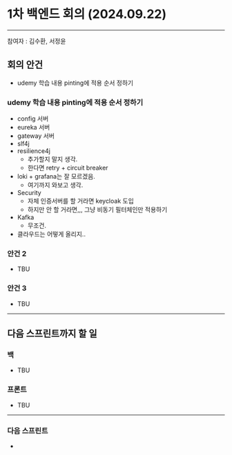 # 1차 백엔드 회의 (2024.09.22)

---

참여자 : 김수환, 서정윤

## 회의 안건

- udemy 학습 내용 pinting에 적용 순서 정하기
### udemy 학습 내용 pinting에 적용 순서 정하기
- config 서버
- eureka 서버
- gateway 서버
- slf4j
- resilience4j
	- 추가할지 말지 생각.
	- 한다면 retry + circuit breaker
- loki + grafana는 잘 모르겠음.
	- 여기까지 와보고 생각.
- Security
	- 자체 인증서버를 할 거라면 keycloak 도입
	- 하지만 안 할 거라면,,, 그냥 비동기 필터체인만 적용하기
- Kafka
	- 무조건.
- 클라우드는 어떻게 올리지..

### 안건 2
- TBU
### 안건 3
- TBU

---
## 다음 스프린트까지 할 일
### 백
- TBU

### 프론트
- TBU

---
### 다음 스프린트
- 